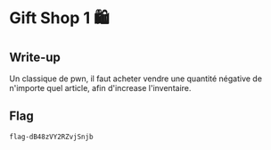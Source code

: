 # Gift Shop 1 🛍️

## Write-up

Un classique de pwn, il faut acheter vendre une quantité négative de n'importe quel article, afin d'increase l'inventaire.

## Flag

```flag-dB48zVY2RZvjSnjb```
